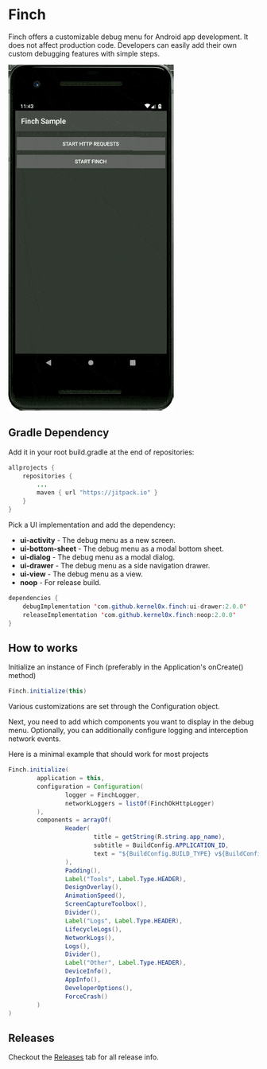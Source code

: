 # Finch
Finch offers a customizable debug menu for Android app development. It does not affect production code. Developers can easily add their own custom debugging features with simple steps.

![Finch](assets/finch.gif)

## Gradle Dependency

Add it in your root build.gradle at the end of repositories:

````java
allprojects {
    repositories {
        ...
        maven { url "https://jitpack.io" }
    }
}
````

Pick a UI implementation and add the dependency:
* **ui-activity** - The debug menu as a new screen.
* **ui-bottom-sheet** - The debug menu as a modal bottom sheet.
* **ui-dialog** - The debug menu as a modal dialog.
* **ui-drawer** - The debug menu as a side navigation drawer.
* **ui-view** - The debug menu as a view.
* **noop** - For release build.

````java
dependencies {
    debugImplementation 'com.github.kernel0x.finch:ui-drawer:2.0.0'
    releaseImplementation 'com.github.kernel0x.finch:noop:2.0.0'
}
````

## How to works

Initialize an instance of Finch (preferably in the Application's onCreate() method)
````java
Finch.initialize(this)
````
Various customizations are set through the Configuration object.

Next, you need to add which components you want to display in the debug menu. Optionally, you can additionally configure logging and interception network events.

Here is a minimal example that should work for most projects

```java
Finch.initialize(
        application = this,
        configuration = Configuration(
                logger = FinchLogger,
                networkLoggers = listOf(FinchOkHttpLogger)
        ),
        components = arrayOf(
                Header(
                        title = getString(R.string.app_name),
                        subtitle = BuildConfig.APPLICATION_ID,
                        text = "${BuildConfig.BUILD_TYPE} v${BuildConfig.VERSION_NAME} (${BuildConfig.VERSION_CODE})"
                ),
                Padding(),
                Label("Tools", Label.Type.HEADER),
                DesignOverlay(),
                AnimationSpeed(),
                ScreenCaptureToolbox(),
                Divider(),
                Label("Logs", Label.Type.HEADER),
                LifecycleLogs(),
                NetworkLogs(),
                Logs(),
                Divider(),
                Label("Other", Label.Type.HEADER),
                DeviceInfo(),
                AppInfo(),
                DeveloperOptions(),
                ForceCrash()
        )
)
```

## Releases

Checkout the [Releases](https://github.com/kernel0x/finch/releases) tab for all release info.
